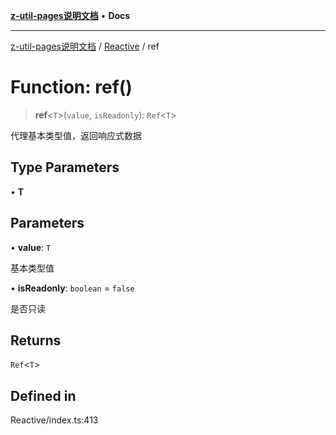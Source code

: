 [**z-util-pages说明文档**](../../README.md) • **Docs**

***

[z-util-pages说明文档](../../modules.md) / [Reactive](../README.md) / ref

# Function: ref()

> **ref**\<`T`\>(`value`, `isReadonly`): `Ref`\<`T`\>

代理基本类型值，返回响应式数据

## Type Parameters

• **T**

## Parameters

• **value**: `T`

基本类型值

• **isReadonly**: `boolean` = `false`

是否只读

## Returns

`Ref`\<`T`\>

## Defined in

Reactive/index.ts:413
